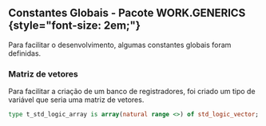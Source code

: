 ## Constantes Globais - Pacote WORK.GENERICS {style="font-size: 2em;"}

Para facilitar o desenvolvimento, algumas constantes globais foram definidas.

### Matriz de vetores <Badge type="success" text="type"/>

Para facilitar a criação de um banco de registradores, foi criado um tipo de variável
que seria uma matriz de vetores.

```vhdl
type t_std_logic_array is array(natural range <>) of std_logic_vector;
```